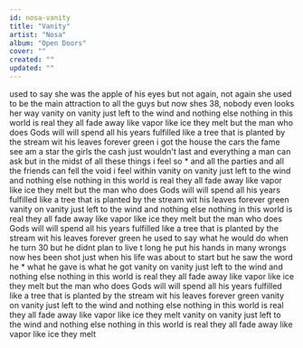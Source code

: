 ```yaml
---
id: nosa-vanity
title: "Vanity"
artist: "Nosa"
album: "Open Doors"
cover: ""
created: ""
updated: ""
---
```


used to say she was the apple of his eyes
but not again, not again
she used to be the main attraction to all the guys
but now shes 38, nobody even looks her way
vanity on vanity just left to the wind and nothing else
nothing in this world is real they all fade away like vapor like ice they melt
but the man who does Gods will will spend all his years fulfilled like a tree
that is planted by the stream wit his leaves forever green
i got the house the cars the fame see am a star
the girls the cash just wouldn't last
and everything a man can ask
but in the midst of all these things i feel so *
and all the parties and all the friends can fell the void i feel within
vanity on vanity just left to the wind and nothing else
nothing in this world is real they all fade away like vapor like ice they melt
but the man who does Gods will will spend all his years fulfilled like a tree
that is planted by the stream wit his leaves forever green
vanity on vanity just left to the wind and nothing else
nothing in this world is real they all fade away like vapor like ice they melt
but the man who does Gods will will spend all his years fulfilled like a tree
that is planted by the stream wit his leaves forever green
he used to say what he would do when he turn 30
but he didnt plan to live t long
he put his hands in many wrongs
now hes been shot
just when his life was about to start
but he saw the word he *
what he gave is what he got
vanity on vanity just left to the wind and nothing else
nothing in this world is real they all fade away like vapor like ice they melt
but the man who does Gods will will spend all his years fulfilled like a tree
that is planted by the stream wit his leaves forever green
vanity on vanity just left to the wind and nothing else
nothing in this world is real they all fade away like vapor like ice they melt
vanity on vanity just left to the wind and nothing else
nothing in this world is real they all fade away like vapor like ice they melt